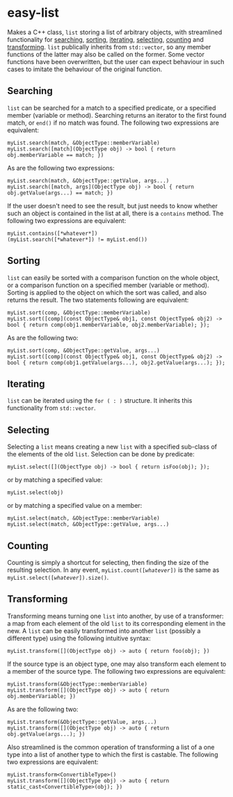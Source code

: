 # easy-list
Makes a C++ class, <code>list</code> storing a list of arbitrary objects, with streamlined functionality for [searching](#Searching), [sorting](#Sorting), [iterating](#Iterating), [selecting](#Selecting), [counting](#Counting) and [transforming](#Transforming). <code>list</code> publically inherits from <code>std::vector</code>, so any member functions of the latter may also be called on the former. Some vector functions have been overwritten, but the user can expect behaviour in such cases to imitate the behaviour of the original function.

Searching
---------

<code>list</code> can be searched for a match to a specified predicate, or a specified member (variable or method). Searching returns an iterator to the first found match, or <code>end()</code> if no match was found. The following two expressions are equivalent:

    myList.search(match, &ObjectType::memberVariable)
    myList.search([match](ObjectType obj) -> bool { return obj.memberVariable == match; })

As are the following two expressions:

    myList.search(match, &ObjectType::getValue, args...)
    myList.search([match, args](ObjectType obj) -> bool { return obj.getValue(args...) == match; })

If the user doesn't need to see the result, but just needs to know whether such an object is contained in the list at all, there is a <code>contains</code> method. The following two expressions are equivalent:

    myList.contains([*whatever*])
    (myList.search([*whatever*]) != myList.end())
  
Sorting
-------

<code>list</code> can easily be sorted with a comparison function on the whole object, or a comparison function on a specified member (variable or method). Sorting is applied to the object on which the sort was called, and also returns the result. The two statements following are equivalent:

    myList.sort(comp, &ObjectType::memberVariable)
    myList.sort([comp](const ObjectType& obj1, const ObjectType& obj2) -> bool { return comp(obj1.memberVariable, obj2.memberVariable); });

As are the following two:

    myList.sort(comp, &ObjectType::getValue, args...)
    myList.sort([comp](const ObjectType& obj1, const ObjectType& obj2) -> bool { return comp(obj1.getValue(args...), obj2.getValue(args...); });

Iterating
---------

<code>list</code> can be iterated using the <code>for ( : )</code> structure. It inherits this functionality from <code>std::vector</code>.

Selecting
---------

Selecting a <code>list</code> means creating a new <code>list</code> with a specified sub-class of the elements of the old <code>list</code>. Selection can be done by predicate:

    myList.select([](ObjectType obj) -> bool { return isFoo(obj); });

or by matching a specified value:

    myList.select(obj)

or by matching a specified value on a member:

    myList.select(match, &ObjectType::memberVariable)
    myList.select(match, &ObjectType::getValue, args...)

Counting
--------

Counting is simply a shortcut for selecting, then finding the size of the resulting selection. In any event, <code>myList.count([*whatever*])</code> is the same as <code>myList.select([*whatever*]).size()</code>.

Transforming
------------

Transforming means turning one <code>list</code> into another, by use of a transformer: a map from each element of the old <code>list</code> to its corresponding element in the new. A <code>list</code> can be easily transformed into another <code>list</code> (possibly a different type) using the following intuitive syntax:

    myList.transform([](ObjectType obj) -> auto { return foo(obj); })

If the source type is an object type, one may also transform each element to a member of the source type. The following two expressions are equivalent:

    myList.transform(&ObjectType::memberVariable)
    myList.transform([](ObjectType obj) -> auto { return obj.memberVariable; })

As are the following two:

    myList.transform(&ObjectType::getValue, args...)
    myList.transform([](ObjectType obj) -> auto { return obj.getValue(args...); })
    
Also streamlined is the common operation of transforming a list of a one type into a list of another type to which the first is castable. The following two expressions are equivalent:

    myList.transform<ConvertibleType>()
    myList.transform([](ObjectType obj) -> auto { return static_cast<ConvertibleType>(obj); })
